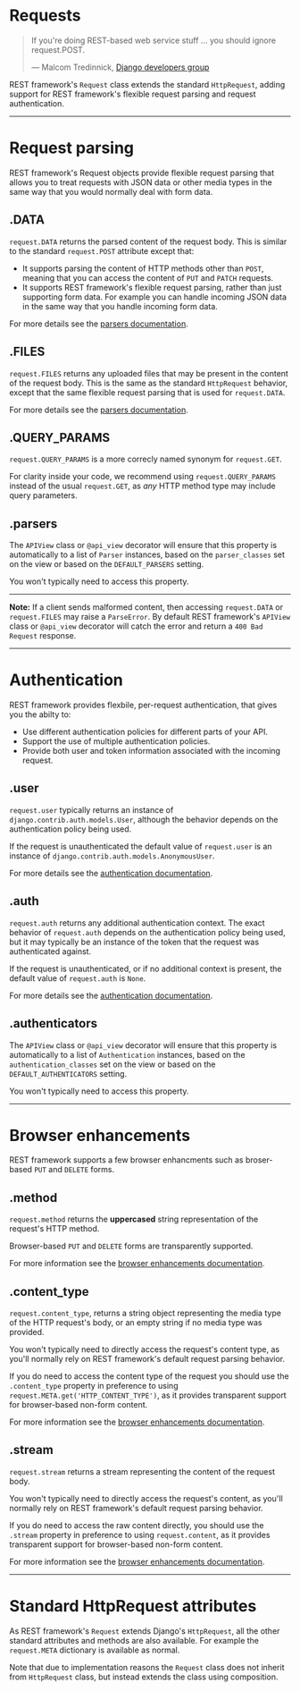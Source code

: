 <a class="github" href="request.py"></a>

# Requests

> If you're doing REST-based web service stuff ... you should ignore request.POST.
>
> &mdash; Malcom Tredinnick, [Django developers group][cite]

REST framework's `Request` class extends the standard `HttpRequest`, adding support for REST framework's flexible request parsing and request authentication.

---

# Request parsing

REST framework's Request objects provide flexible request parsing that allows you to treat requests with JSON data or other media types in the same way that you would normally deal with form data.

## .DATA

`request.DATA` returns the parsed content of the request body.  This is similar to the standard `request.POST` attribute except that:

* It supports parsing the content of HTTP methods other than `POST`, meaning that you can access the content of `PUT` and `PATCH` requests.
* It supports REST framework's flexible request parsing, rather than just supporting form data.  For example you can handle incoming JSON data in the same way that you handle incoming form data.

For more details see the [parsers documentation].

## .FILES

`request.FILES` returns any uploaded files that may be present in the content of the request body.  This is the same as the standard `HttpRequest` behavior, except that the same flexible request parsing that is used for `request.DATA`.

For more details see the [parsers documentation].

## .QUERY_PARAMS

`request.QUERY_PARAMS` is a more correcly named synonym for `request.GET`.

For clarity inside your code, we recommend using `request.QUERY_PARAMS` instead of the usual `request.GET`, as *any* HTTP method type may include query parameters.

## .parsers

The `APIView` class or `@api_view` decorator will ensure that this property is automatically to a list of `Parser` instances, based on the `parser_classes` set on the view or based on the `DEFAULT_PARSERS` setting.

You won't typically need to access this property.

---

**Note:** If a client sends malformed content, then accessing `request.DATA` or `request.FILES` may raise a `ParseError`.  By default REST framework's `APIView` class or `@api_view` decorator will catch the error and return a `400 Bad Request` response.

---

# Authentication

REST framework provides flexbile, per-request authentication, that gives you the abilty to:

* Use different authentication policies for different parts of your API.
* Support the use of multiple authentication policies.
* Provide both user and token information associated with the incoming request.

## .user

`request.user` typically returns an instance of `django.contrib.auth.models.User`, although the behavior depends on the authentication policy being used.

If the request is unauthenticated the default value of `request.user` is an instance of `django.contrib.auth.models.AnonymousUser`.

For more details see the [authentication documentation].

## .auth

`request.auth` returns any additional authentication context.  The exact behavior of `request.auth` depends on the authentication policy being used, but it may typically be an instance of the token that the request was authenticated against.

If the request is unauthenticated, or if no additional context is present, the default value of `request.auth` is `None`.

For more details see the [authentication documentation].

## .authenticators

The `APIView` class or `@api_view` decorator will ensure that this property is automatically to a list of `Authentication` instances, based on the `authentication_classes` set on the view or based on the `DEFAULT_AUTHENTICATORS` setting.

You won't typically need to access this property.

---

# Browser enhancements

REST framework supports a few browser enhancments such as broser-based `PUT` and `DELETE` forms.

## .method

`request.method` returns the **uppercased** string representation of the request's HTTP method.

Browser-based `PUT` and `DELETE` forms are transparently supported.

For more information see the [browser enhancements documentation].    

## .content_type

`request.content_type`, returns a string object representing the media type of the HTTP request's body, or an empty string if no media type was provided.

You won't typically need to directly access the request's content type, as you'll normally rely on REST framework's default request parsing behavior.

If you do need to access the content type of the request you should use the `.content_type` property in preference to using `request.META.get('HTTP_CONTENT_TYPE')`, as it provides transparent support for browser-based non-form content.

For more information see the [browser enhancements documentation].    

## .stream

`request.stream` returns a stream representing the content of the request body.

You won't typically need to directly access the request's content, as you'll normally rely on REST framework's default request parsing behavior.

If you do need to access the raw content directly, you should use the `.stream` property in preference to using `request.content`, as it provides transparent support for browser-based non-form content.

For more information see the [browser enhancements documentation].    

---

# Standard HttpRequest attributes

As REST framework's `Request` extends Django's `HttpRequest`, all the other standard attributes and methods are also available.  For example the `request.META` dictionary is available as normal.

Note that due to implementation reasons the `Request` class does not inherit from `HttpRequest` class, but instead extends the class using composition.


[cite]: https://groups.google.com/d/topic/django-developers/dxI4qVzrBY4/discussion
[parsers documentation]: parsers.md
[authentication documentation]: authentication.md
[browser enhancements documentation]: ../topics/browser-enhancements.md
